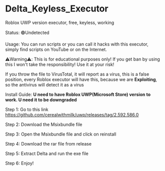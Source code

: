 # Delta_Keyless_Executor
Roblox UWP version executor, free, keyless, working

Status: 🟢Undetected

Usage:
You can run scripts or you can call it hacks with this executor, simply find scripts on YouTube or on the Internet.

⚠️Warning⚠️:
This is for educational purposes only!
If you get ban by using this I won't take the responsibility!
Use it at your risk!

If you throw the file to VirusTotal, it will report as a virus, this is a false position, every Roblox executor will have this, because we are **Exploiting**, so the antivirus will detect it as a virus

Install Guide:
**U need to have Roblox UWP(Microsoft Store) version to work. U need it to be downgraded**

Step 1:
Go to this link
https://github.com/cerealwithmilk/uwp/releases/tag/2.592.586.0

Step 2:
Download the Msixbundle file

Step 3:
Open the Msixbundle file and click on reinstall

Step 4:
Download the rar file from release

Step 5:
Extract Delta and run the exe file

Step 6:
Enjoy!
